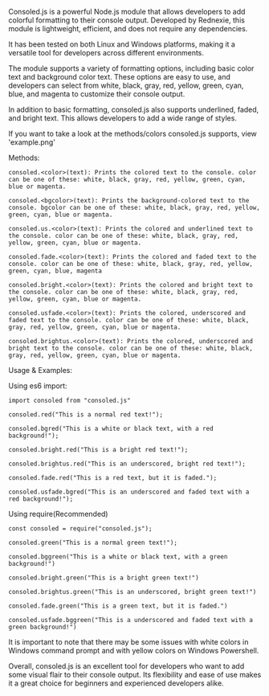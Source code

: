 Consoled.js is a powerful Node.js module that allows developers to add colorful formatting to their console output. Developed by Rednexie, this module is lightweight, efficient, and does not require any dependencies.

It has been tested on both Linux and Windows platforms, making it a versatile tool for developers across different environments.

The module supports a variety of formatting options, including basic color text and background color text. These options are easy to use, and developers can select from white, black, gray, red, yellow, green, cyan, blue, and magenta to customize their console output.

In addition to basic formatting, consoled.js also supports underlined, faded, and bright text. This allows developers to add a wide range of styles.

If you want to take a look at the methods/colors consoled.js supports, view 'example.png' 

Methods:
    
    consoled.<color>(text): Prints the colored text to the console. color can be one of these: white, black, gray, red, yellow, green, cyan, blue or magenta. 
    
    consoled.<bgcolor>(text): Prints the background-colored text to the console. bgcolor can be one of these: white, black, gray, red, yellow, green, cyan, blue or magenta.

    consoled.us.<color>(text): Prints the colored and underlined text to the console. color can be one of these: white, black, gray, red, yellow, green, cyan, blue or magenta.
    
    consoled.fade.<color>(text): Prints the colored and faded text to the console. color can be one of these: white, black, gray, red, yellow, green, cyan, blue, magenta 
    
    consoled.bright.<color>(text): Prints the colored and bright text to the console. color can be one of these: white, black, gray, red, yellow, green, cyan, blue or magenta.

    consoled.usfade.<color>(text): Prints the colored, underscored and faded text to the console. color can be one of these: white, black, gray, red, yellow, green, cyan, blue or magenta.

    consoled.brightus.<color>(text): Prints the colored, underscored and bright text to the console. color can be one of these: white, black, gray, red, yellow, green, cyan, blue or magenta.

Usage & Examples:

Using es6 import:

    import consoled from "consoled.js"

    consoled.red("This is a normal red text!");

    consoled.bgred("This is a white or black text, with a red background!");

    consoled.bright.red("This is a bright red text!");

    consoled.brightus.red("This is an underscored, bright red text!");

    consoled.fade.red("This is a red text, but it is faded.");

    consoled.usfade.bgred("This is an underscored and faded text with a red background!");

Using require(Recommended)

    const consoled = require("consoled.js");

    consoled.green("This is a normal green text!");

    consoled.bggreen("This is a white or black text, with a green background!")

    consoled.bright.green("This is a bright green text!")

    consoled.brightus.green("This is an underscored, bright green text!")

    consoled.fade.green("This is a green text, but it is faded.")

    consoled.usfade.bggreen("This is a underscored and faded text with a green background!")


It is important to note that there may be some issues with white colors in Windows command prompt and with yellow colors on Windows Powershell.

Overall, consoled.js is an excellent tool for developers who want to add some visual flair to their console output. Its flexibility and ease of use makes it a great choice for beginners and experienced developers alike.